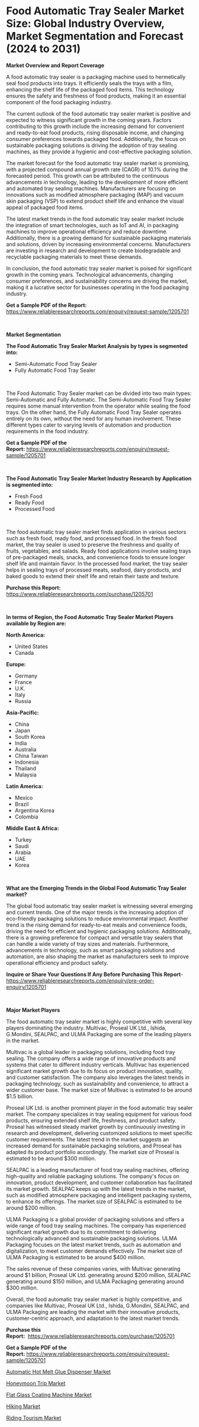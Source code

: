 <p><h1>Food Automatic Tray Sealer Market Size: Global Industry Overview, Market Segmentation and Forecast (2024 to 2031)</h1></p><p><strong>Market Overview and Report Coverage</strong></p>
<p><p>A food automatic tray sealer is a packaging machine used to hermetically seal food products into trays. It efficiently seals the trays with a film, enhancing the shelf life of the packaged food items. This technology ensures the safety and freshness of food products, making it an essential component of the food packaging industry.</p><p>The current outlook of the food automatic tray sealer market is positive and expected to witness significant growth in the coming years. Factors contributing to this growth include the increasing demand for convenient and ready-to-eat food products, rising disposable income, and changing consumer preferences towards packaged food. Additionally, the focus on sustainable packaging solutions is driving the adoption of tray sealing machines, as they provide a hygienic and cost-effective packaging solution.</p><p>The market forecast for the food automatic tray sealer market is promising, with a projected compound annual growth rate (CAGR) of 10.1% during the forecasted period. This growth can be attributed to the continuous advancements in technology, leading to the development of more efficient and automated tray sealing machines. Manufacturers are focusing on innovations such as modified atmosphere packaging (MAP) and vacuum skin packaging (VSP) to extend product shelf life and enhance the visual appeal of packaged food items.</p><p>The latest market trends in the food automatic tray sealer market include the integration of smart technologies, such as IoT and AI, in packaging machines to improve operational efficiency and reduce downtime. Additionally, there is a growing demand for sustainable packaging materials and solutions, driven by increasing environmental concerns. Manufacturers are investing in research and development to create biodegradable and recyclable packaging materials to meet these demands.</p><p>In conclusion, the food automatic tray sealer market is poised for significant growth in the coming years. Technological advancements, changing consumer preferences, and sustainability concerns are driving the market, making it a lucrative sector for businesses operating in the food packaging industry.</p></p>
<p><strong>Get a Sample PDF of the Report:</strong> <a href="https://www.reliableresearchreports.com/enquiry/request-sample/1205701">https://www.reliableresearchreports.com/enquiry/request-sample/1205701</a></p>
<p>&nbsp;</p>
<p><strong>Market Segmentation</strong></p>
<p><strong>The Food Automatic Tray Sealer Market Analysis by types is segmented into:</strong></p>
<p><ul><li>Semi-Automatic Food Tray Sealer</li><li>Fully Automatic Food Tray Sealer</li></ul></p>
<p>&nbsp;</p>
<p><p>The Food Automatic Tray Sealer market can be divided into two main types: Semi-Automatic and Fully Automatic. The Semi-Automatic Food Tray Sealer requires some manual intervention from the operator while sealing the food trays. On the other hand, the Fully Automatic Food Tray Sealer operates entirely on its own, without the need for any human involvement. These different types cater to varying levels of automation and production requirements in the food industry.</p></p>
<p><strong>Get a Sample PDF of the Report:</strong>&nbsp;<a href="https://www.reliableresearchreports.com/enquiry/request-sample/1205701">https://www.reliableresearchreports.com/enquiry/request-sample/1205701</a></p>
<p>&nbsp;</p>
<p><strong>The Food Automatic Tray Sealer Market Industry Research by Application is segmented into:</strong></p>
<p><ul><li>Fresh Food</li><li>Ready Food</li><li>Processed Food</li></ul></p>
<p>&nbsp;</p>
<p><p>The food automatic tray sealer market finds application in various sectors such as fresh food, ready food, and processed food. In the fresh food market, the tray sealer is used to preserve the freshness and quality of fruits, vegetables, and salads. Ready food applications involve sealing trays of pre-packaged meals, snacks, and convenience foods to ensure longer shelf life and maintain flavor. In the processed food market, the tray sealer helps in sealing trays of processed meats, seafood, dairy products, and baked goods to extend their shelf life and retain their taste and texture.</p></p>
<p><strong>Purchase this Report:</strong>&nbsp; <a href="https://www.reliableresearchreports.com/purchase/1205701">https://www.reliableresearchreports.com/purchase/1205701</a></p>
<p>&nbsp;</p>
<p><strong>In terms of Region, the Food Automatic Tray Sealer Market Players available by Region are:</strong></p>
<p>
    <p> <strong> North America: </strong>
        <ul>
            <li>United States</li>
            <li>Canada</li>
        </ul>
        </p> 
    <p> <strong> Europe: </strong>
        <ul>
            <li>Germany</li>
            <li>France</li>
            <li>U.K.</li>
            <li>Italy</li>
            <li>Russia</li>
        </ul>
        </p> 
    <p> <strong> Asia-Pacific: </strong>
        <ul>
            <li>China</li>
            <li>Japan</li>
            <li>South Korea</li>
            <li>India</li>
            <li>Australia</li>
            <li>China Taiwan</li>
            <li>Indonesia</li>
            <li>Thailand</li>
            <li>Malaysia</li>
        </ul>
        </p> 
    <p> <strong> Latin America: </strong>
        <ul>
            <li>Mexico</li>
            <li>Brazil</li>
            <li>Argentina Korea</li>
            <li>Colombia</li>
        </ul>
        </p> 
    <p> <strong> Middle East & Africa: </strong>
        <ul>
            <li>Turkey</li>
            <li>Saudi</li>
            <li>Arabia</li>
            <li>UAE</li>
            <li>Korea</li>
        </ul>
    </p>
    </p>
<p>&nbsp;</p>
<p><strong>What are the Emerging Trends in the Global Food Automatic Tray Sealer market?</strong></p>
<p><p>The global food automatic tray sealer market is witnessing several emerging and current trends. One of the major trends is the increasing adoption of eco-friendly packaging solutions to reduce environmental impact. Another trend is the rising demand for ready-to-eat meals and convenience foods, driving the need for efficient and hygienic packaging solutions. Additionally, there is a growing preference for compact and versatile tray sealers that can handle a wide variety of tray sizes and materials. Furthermore, advancements in technology, such as smart packaging solutions and automation, are also shaping the market as manufacturers seek to improve operational efficiency and product safety.</p></p>
<p><strong>Inquire or Share Your Questions If Any Before Purchasing This Report</strong>- <a href="https://www.reliableresearchreports.com/enquiry/pre-order-enquiry/1205701">https://www.reliableresearchreports.com/enquiry/pre-order-enquiry/1205701</a></p>
<p>&nbsp;</p>
<p><strong>Major Market Players</strong></p>
<p><p>The food automatic tray sealer market is highly competitive with several key players dominating the industry. Multivac, Proseal UK Ltd., Ishida, G.Mondini, SEALPAC, and ULMA Packaging are some of the leading players in the market.</p><p>Multivac is a global leader in packaging solutions, including food tray sealing. The company offers a wide range of innovative products and systems that cater to different industry verticals. Multivac has experienced significant market growth due to its focus on product innovation, quality, and customer satisfaction. The company also leverages the latest trends in packaging technology, such as sustainability and convenience, to attract a wider customer base. The market size of Multivac is estimated to be around $1.5 billion.</p><p>Proseal UK Ltd. is another prominent player in the food automatic tray sealer market. The company specializes in tray sealing equipment for various food products, ensuring extended shelf life, freshness, and product safety. Proseal has witnessed steady market growth by continuously investing in research and development, delivering customized solutions to meet specific customer requirements. The latest trend in the market suggests an increased demand for sustainable packaging solutions, and Proseal has adapted its product portfolio accordingly. The market size of Proseal is estimated to be around $300 million.</p><p>SEALPAC is a leading manufacturer of food tray sealing machines, offering high-quality and reliable packaging solutions. The company's focus on innovation, product development, and customer collaboration has facilitated its market growth. SEALPAC keeps up with the latest trends in the market, such as modified atmosphere packaging and intelligent packaging systems, to enhance its offerings. The market size of SEALPAC is estimated to be around $200 million.</p><p>ULMA Packaging is a global provider of packaging solutions and offers a wide range of food tray sealing machines. The company has experienced significant market growth due to its commitment to delivering technologically advanced and sustainable packaging solutions. ULMA Packaging focuses on the latest market trends, such as automation and digitalization, to meet customer demands effectively. The market size of ULMA Packaging is estimated to be around $400 million.</p><p>The sales revenue of these companies varies, with Multivac generating around $1 billion, Proseal UK Ltd. generating around $200 million, SEALPAC generating around $150 million, and ULMA Packaging generating around $300 million.</p><p>Overall, the food automatic tray sealer market is highly competitive, and companies like Multivac, Proseal UK Ltd., Ishida, G.Mondini, SEALPAC, and ULMA Packaging are leading the market with their innovative products, customer-centric approach, and adaptation to the latest market trends.</p></p>
<p><strong>Purchase this Report:</strong>&nbsp;&nbsp;<a href="https://www.reliableresearchreports.com/purchase/1205701">https://www.reliableresearchreports.com/purchase/1205701</a></p>
<p></p>
<p><strong>Get a Sample PDF of the Report:</strong>&nbsp;<a href="https://www.reliableresearchreports.com/enquiry/request-sample/1205701">https://www.reliableresearchreports.com/enquiry/request-sample/1205701</a></p>
<p><p><a href="https://github.com/Chiragrp24/Market-Research-Report-List-2/blob/main/automatic-hot-melt-glue-dispenser-market.md">Automatic Hot Melt Glue Dispenser Market</a></p><p><a href="https://medium.com/@randysimpson755/honeymoon-trip-market-outlook-industry-overview-and-forecast-2023-to-2030-c1f4eb1e3f4b">Honeymoon Trip Market</a></p><p><a href="https://github.com/Chiragrp23/Market-Research-Report-List-2/blob/main/flat-glass-coating-machine-market.md">Flat Glass Coating Machine Market</a></p><p><a href="https://medium.com/@randysimpson755/hiking-market-insights-into-market-cagr-market-trends-and-growth-strategies-64705b4ee6bb">Hiking Market</a></p><p><a href="https://medium.com/@randysimpson755/riding-tourism-market-size-and-market-trends-complete-industry-overview-2023-to-2030-b1eab23d99e9">Riding Tourism Market</a></p></p>